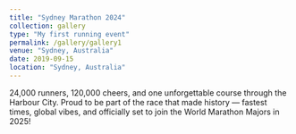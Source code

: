 ```yaml
---
title: "Sydney Marathon 2024"
collection: gallery
type: "My first running event"
permalink: /gallery/gallery1
venue: "Sydney, Australia"
date: 2019-09-15
location: "Sydney, Australia"
---
```


24,000 runners, 120,000 cheers, and one unforgettable course through the Harbour City. Proud to be part of the race that made history — fastest times, global vibes, and officially set to join the World Marathon Majors in 2025!

